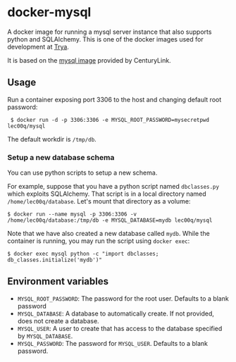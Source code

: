 # docker-mysql

A docker image for running a mysql server instance that also supports python and SQLAlchemy.
This is one of the docker images used for development at [Trya](http://www.trya.it).

It is based on the [mysql image](https://registry.hub.docker.com/u/centurylink/mysql/) provided by CenturyLink.

## Usage

Run a container exposing port 3306 to the host and changing default root password:

     $ docker run -d -p 3306:3306 -e MYSQL_ROOT_PASSWORD=mysecretpwd lec00q/mysql

The default workdir is `/tmp/db`.

### Setup a new database schema

You can use python scripts to setup a new schema.

For example, suppose that you have a python script named `dbclasses.py` which exploits SQLAlchemy. That script is in a local directory named `/home/lec00q/database`. Let's mount that directory as a volume:

    $ docker run --name mysql -p 3306:3306 -v /home/lec00q/database:/tmp/db -e MYSQL_DATABASE=mydb lec00q/mysql

Note that we have also created a new database called `mydb`.
While the container is running, you may run the script using `docker exec`:

    $ docker exec mysql python -c "import dbclasses; db_classes.initialize('mydb')"


## Environment variables

 - `MYSQL_ROOT_PASSWORD`: The password for the root user. Defaults to a blank password
 - `MYSQL_DATABASE`: A database to automatically create. If not provided, does not create a database.
 - `MYSQL_USER`: A user to create that has access to the database specified by `MYSQL_DATABASE`.
 - `MYSQL_PASSWORD`: The password for `MYSQL_USER`. Defaults to a blank password.

